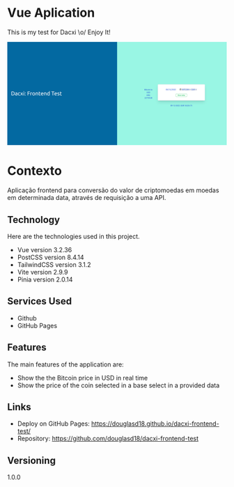 # Vue Aplication
This is my test for Dacxi \o/ 
Enjoy It!

![Aplicação rodando](interface.png)

# Contexto
Aplicação frontend para conversão do valor de criptomoedas em moedas em determinada data, através de requisição a uma API.

## Technology 

Here are the technologies used in this project.

* Vue version  3.2.36
* PostCSS version 8.4.14
* TailwindCSS version 3.1.2
* Vite version 2.9.9
* Pinia version 2.0.14

## Services Used

* Github
* GitHub Pages

## Features

The main features of the application are:
 - Show the the Bitcoin price in USD in real time
 - Show the price of the coin selected in a base select in a provided data


## Links
  - Deploy on GitHub Pages: https://douglasd18.github.io/dacxi-frontend-test/
  - Repository: https://github.com/douglasd18/dacxi-frontend-test

## Versioning

  1.0.0
